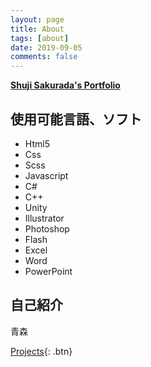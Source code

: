 ```yaml
---
layout: page
title: About
tags: [about]
date: 2019-09-05
comments: false
---
```

    
<div class="center"><a href="https://shuji-sakurada.github.io"><b>Shuji Sakurada's Portfolio</b></a> </div>

## 使用可能言語、ソフト
* Html5
* Css
* Scss
* Javascript
* C#
* C++
* Unity
* Illustrator
* Photoshop
* Flash
* Excel
* Word
* PowerPoint

## 自己紹介

青森


<!-- {% capture images %}
    https://cloud.githubusercontent.com/assets/754514/14509720/61c61058-01d6-11e6-93ab-0918515ecd56.png
    https://cloud.githubusercontent.com/assets/754514/14509716/61ac6c8e-01d6-11e6-879f-8308883de790.png
{% endcapture %}
{% include gallery images=images caption="Screenshots of Moon Theme" cols=2 %}

See a [live version of Moon](http://taylantatli.github.io/Moon) hosted on GitHub. -->
      
[Projects](https://shuji-sakurada.github.io/projects){: .btn}
